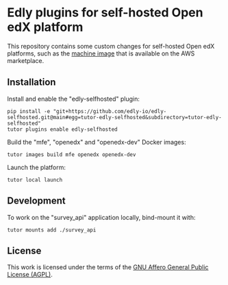 # Edly plugins for self-hosted Open edX platform

This repository contains some custom changes for self-hosted Open edX platforms, such as the [machine image](https://aws.amazon.com/marketplace/pp/prodview-iji6gmbfbpi3o) that is available on the AWS marketplace.

## Installation

Install and enable the "edly-selfhosted" plugin:

    pip install -e "git+https://github.com/edly-io/edly-selfhosted.git@main#egg=tutor-edly-selfhosted&subdirectory=tutor-edly-selfhosted"
    tutor plugins enable edly-selfhosted

Build the "mfe", "openedx" and "openedx-dev" Docker images:

    tutor images build mfe openedx openedx-dev

Launch the platform:

    tutor local launch

## Development

To work on the "survey_api" application locally, bind-mount it with:

    tutor mounts add ./survey_api

## License

This work is licensed under the terms of the [GNU Affero General Public License (AGPL)](https://github.com/edly-io/edly-selfhosted/blob/main/LICENSE.txt>).
